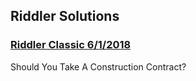 ## Riddler Solutions

### [Riddler Classic 6/1/2018](2018-06-01/)

Should You Take A Construction Contract?

